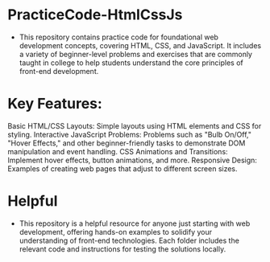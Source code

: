 # PracticeCode-HtmlCssJs
- This repository contains practice code for foundational web development concepts, covering HTML, CSS, and JavaScript. It includes a variety of beginner-level problems and exercises that are commonly taught in college to help students understand the core principles of front-end development.

# Key Features:
Basic HTML/CSS Layouts: Simple layouts using HTML elements and CSS for styling.
Interactive JavaScript Problems: Problems such as "Bulb On/Off," "Hover Effects," and other beginner-friendly tasks to demonstrate DOM manipulation and event handling.
CSS Animations and Transitions: Implement hover effects, button animations, and more.
Responsive Design: Examples of creating web pages that adjust to different screen sizes.

# Helpful
- This repository is a helpful resource for anyone just starting with web development, offering hands-on examples to solidify your understanding of front-end technologies. Each folder includes the relevant code and instructions for testing the solutions locally.


